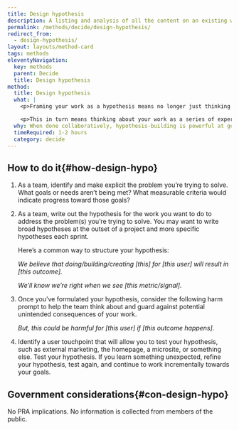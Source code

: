 ```yaml
---
title: Design hypothesis
description: A listing and analysis of all the content on an existing website (including pages, files, videos, audio or other data) that your users might reasonably encounter.
permalink: /methods/decide/design-hypothesis/
redirect_from:
  - design-hypothesis/
layout: layouts/method-card
tags: methods
eleventyNavigation:
  key: methods
  parent: Decide
  title: Design hypothesis
method:
  title: Design hypothesis
  what: |
    <p>Framing your work as a hypothesis means no longer just thinking about the thing you’re making or building, but paying more attention to whether that work is achieving your intended goals and outcomes.</p>

    <p>This in turn means thinking about your work as a series of experiments you do with your users to learn if you’re on the right path. Instead of asking “Did we ship the shopping cart feature?” you ask: “Did we make it easier and simpler for our customers to buy from us?”</p>
  why: When done collaboratively, hypothesis-building is powerful at getting a team on the same page about what it’s doing and why. It also allows the team to be flexible &mdash; if one approach doesn’t result in the outcome you expected, you have implicit permission to change course and try something else.
  timeRequired: 1-2 hours
  category: decide
---
```


## How to do it{#how-design-hypo}

1. As a team, identify and make explicit the problem you’re trying to solve. What goals or needs aren’t being met? What measurable criteria would indicate progress toward those goals?

1. As a team, write out the hypothesis for the work you want to do to address the problem(s) you’re trying to solve. You may want to write broad hypotheses at the outset of a project and more specific hypotheses each sprint.
    <p>
      Here’s a common way to structure your hypothesis:
    </p>
    <p>
      <em>We believe that doing/building/creating [this] for [this user] will result in [this outcome].</em>
    </p>
    <p>
      <em>We’ll know we’re right when we see [this metric/signal].</em>
    </p>

1. Once you’ve formulated your hypothesis, consider the following harm prompt to help the team think about and guard against potential unintended consequences of your work.

    <p>
      <em>But, this could be harmful for [this user] if [this outcome happens].</em>
    </p>

1. Identify a user touchpoint that will allow you to test your hypothesis, such as external marketing, the homepage, a microsite, or something else. Test your hypothesis. If you learn something unexpected, refine your hypothesis, test again, and continue to work incrementally towards your goals.

<section class="method--section method--section--government-considerations" markdown="1" >

## Government considerations{#con-design-hypo}

No PRA implications. No information is collected from members of the public.
</section>
